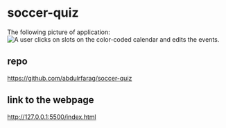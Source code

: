 # soccer-quiz

The following picture of application:
![A user clicks on slots on the color-coded calendar and edits the events.](./Assets/)

## repo
https://github.com/abdulrfarag/soccer-quiz


## link to the webpage 
http://127.0.0.1:5500/index.html